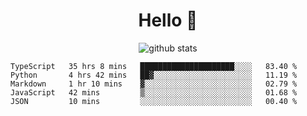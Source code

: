 <h1 align="center">Hello 👋 </h3>

<p align="center">
  <img src="https://github-readme-stats.vercel.app/api?username=syeehyn&hide=stars,prs,issues,contribs&count_private=true&hide_title=true" alt="github stats" />
</p>

<!--START_SECTION:waka-->
```text
TypeScript   35 hrs 8 mins   █████████████████████░░░░   83.40 % 
Python       4 hrs 42 mins   ██▓░░░░░░░░░░░░░░░░░░░░░░   11.19 % 
Markdown     1 hr 10 mins    ▓░░░░░░░░░░░░░░░░░░░░░░░░   02.79 % 
JavaScript   42 mins         ▒░░░░░░░░░░░░░░░░░░░░░░░░   01.68 % 
JSON         10 mins         ░░░░░░░░░░░░░░░░░░░░░░░░░   00.40 % 
```
<!--END_SECTION:waka-->
